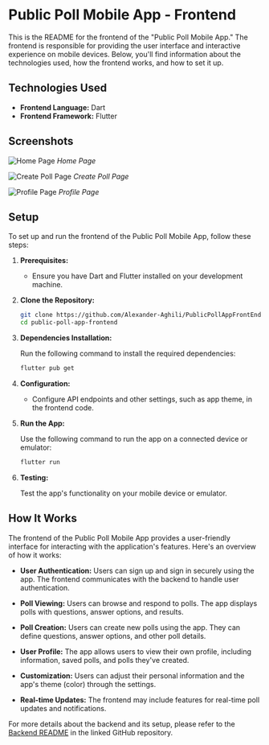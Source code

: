 # Public Poll Mobile App - Frontend

This is the README for the frontend of the "Public Poll Mobile App." The frontend is responsible for providing the user interface and interactive experience on mobile devices. Below, you'll find information about the technologies used, how the frontend works, and how to set it up.

## Technologies Used

- **Frontend Language:** Dart
- **Frontend Framework:** Flutter

## Screenshots

![Home Page](readme_images/MainPollScreen.png)
*Home Page*

![Create Poll Page](readme_images/CreatePollPage.png)
*Create Poll Page*

![Profile Page](readme_images/AccountPage.png)
*Profile Page*

## Setup

To set up and run the frontend of the Public Poll Mobile App, follow these steps:

1. **Prerequisites:**

   - Ensure you have Dart and Flutter installed on your development machine.

2. **Clone the Repository:**

   ```bash
   git clone https://github.com/Alexander-Aghili/PublicPollAppFrontEnd.git
   cd public-poll-app-frontend
   ```

3. **Dependencies Installation:**

   Run the following command to install the required dependencies:

   ```bash
   flutter pub get
   ```

4. **Configuration:**

   - Configure API endpoints and other settings, such as app theme, in the frontend code.

5. **Run the App:**

   Use the following command to run the app on a connected device or emulator:

   ```bash
   flutter run
   ```

6. **Testing:**

   Test the app's functionality on your mobile device or emulator.

## How It Works

The frontend of the Public Poll Mobile App provides a user-friendly interface for interacting with the application's features. Here's an overview of how it works:

- **User Authentication:** Users can sign up and sign in securely using the app. The frontend communicates with the backend to handle user authentication.

- **Poll Viewing:** Users can browse and respond to polls. The app displays polls with questions, answer options, and results.

- **Poll Creation:** Users can create new polls using the app. They can define questions, answer options, and other poll details.

- **User Profile:** The app allows users to view their own profile, including information, saved polls, and polls they've created.

- **Customization:** Users can adjust their personal information and the app's theme (color) through the settings.

- **Real-time Updates:** The frontend may include features for real-time poll updates and notifications.

For more details about the backend and its setup, please refer to the [Backend README](https://github.com/Alexander-Aghili/PublicPollBackEnd/blob/main/README.md) in the linked GitHub repository.
